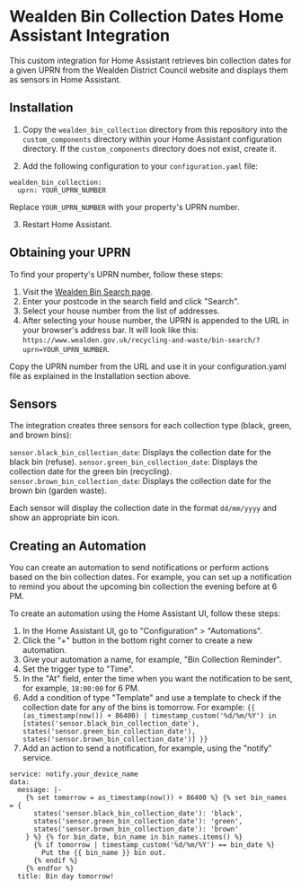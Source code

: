 # Wealden Bin Collection Dates Home Assistant Integration

This custom integration for Home Assistant retrieves bin collection dates for a given UPRN from the Wealden District Council website and displays them as sensors in Home Assistant.

## Installation

1. Copy the `wealden_bin_collection` directory from this repository into the `custom_components` directory within your Home Assistant configuration directory. If the `custom_components` directory does not exist, create it.

2. Add the following configuration to your `configuration.yaml` file:

```
wealden_bin_collection:
  uprn: YOUR_UPRN_NUMBER
```

Replace `YOUR_UPRN_NUMBER` with your property's UPRN number.

3. Restart Home Assistant.

## Obtaining your UPRN
To find your property's UPRN number, follow these steps:

1. Visit the [Wealden Bin Search page](https://www.wealden.gov.uk/recycling-and-waste/bin-search/).
2. Enter your postcode in the search field and click "Search".
3. Select your house number from the list of addresses.
4. After selecting your house number, the UPRN is appended to the URL in your browser's address bar. It will look like this: `https://www.wealden.gov.uk/recycling-and-waste/bin-search/?uprn=YOUR_UPRN_NUMBER`.

Copy the UPRN number from the URL and use it in your configuration.yaml file as explained in the Installation section above.

## Sensors
The integration creates three sensors for each collection type (black, green, and brown bins):

`sensor.black_bin_collection_date`: Displays the collection date for the black bin (refuse).
`sensor.green_bin_collection_date`: Displays the collection date for the green bin (recycling).
`sensor.brown_bin_collection_date`: Displays the collection date for the brown bin (garden waste).

Each sensor will display the collection date in the format `dd/mm/yyyy` and show an appropriate bin icon.

## Creating an Automation
You can create an automation to send notifications or perform actions based on the bin collection dates. For example, you can set up a notification to remind you about the upcoming bin collection the evening before at 6 PM.

To create an automation using the Home Assistant UI, follow these steps:

1. In the Home Assistant UI, go to "Configuration" > "Automations".
2. Click the "+" button in the bottom right corner to create a new automation.
3. Give your automation a name, for example, "Bin Collection Reminder".
4. Set the trigger type to "Time".
5. In the "At" field, enter the time when you want the notification to be sent, for example, `18:00:00` for 6 PM.
6. Add a condition of type "Template" and use a template to check if the collection date for any of the bins is tomorrow. For example:
`{{ (as_timestamp(now()) + 86400) | timestamp_custom('%d/%m/%Y') in [states('sensor.black_bin_collection_date'), states('sensor.green_bin_collection_date'), states('sensor.brown_bin_collection_date')] }}
`
7. Add an action to send a notification, for example, using the "notify" service. 
```
service: notify.your_device_name
data:
  message: |-
    {% set tomorrow = as_timestamp(now()) + 86400 %} {% set bin_names = {
      states('sensor.black_bin_collection_date'): 'black',
      states('sensor.green_bin_collection_date'): 'green',
      states('sensor.brown_bin_collection_date'): 'brown'
    } %} {% for bin_date, bin_name in bin_names.items() %}
      {% if tomorrow | timestamp_custom('%d/%m/%Y') == bin_date %}
        Put the {{ bin_name }} bin out.
      {% endif %}
    {% endfor %}
  title: Bin day tomorrow!
```